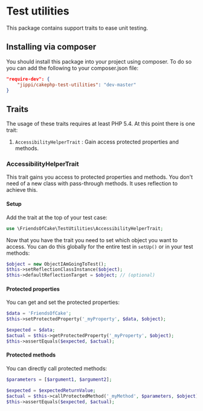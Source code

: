 # Test utilities

This package contains support traits to ease unit testing.

## Installing via composer

You should install this package into your project using composer. To do so you can add the following to your composer.json file:

``` json
"require-dev": {
    "jippi/cakephp-test-utilities": "dev-master"
}

```

## Traits

The usage of these traits requires at least PHP 5.4. At this point there is one trait:

1. `AccessibilityHelperTrait` : Gain access protected properties and methods.

### AccessibilityHelperTrait

This trait gains you access to protected properties and methods. You don't need of a new class with pass-through methods. It uses reflection to achieve this.

#### Setup

Add the trait at the top of your test case:

``` php
use \FriendsOfCake\TestUtilities\AccessibilityHelperTrait;
```

Now that you have the trait you need to set which object you want to access. You can do this globally for the entire test in `setUp()` or in your test methods:

``` php
$object = new ObjectIAmGoingToTest();
$this->setReflectionClassInstance($object);
$this->defaultReflectionTarget = $object; // (optional)
```

#### Protected properties

You can get and set the protected properties:

``` php
$data = 'FriendsOfCake';
$this->setProtectedProperty('_myProperty', $data, $object);

$expected = $data;
$actual = $this->getProtectedProperty('_myProperty', $object);
$this->assertEquals($expected, $actual);
```

#### Protected methods

You can directly call protected methods:

``` php
$parameters = [$argument1, $argument2];

$expected = $expectedReturnValue;
$actual = $this->callProtectedMethod('_myMethod', $parameters, $object);
$this->assertEquals($expected, $actual);
```
